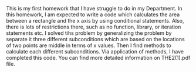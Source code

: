 This is my first homework that I have struggle to do in my Department.
In this homework, I am expected to write a code which calculates the area between a rectangle and the x axis by using conditional statements. 
Also, there is lots of restrictions there, such as no function, library, or iteration statements etc.
I solved tihs problem by generalizing the problem by separate it three different subconditions which are based on the locations of two points are middle in terms of x values.
Then I find methods to calculate each different subconditions.
Via application of methods, I have completed this code.
You can find more detailed information on THE2(1).pdf file.
